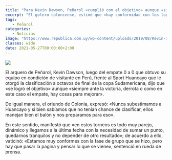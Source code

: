 ```yaml
---
title: "Para Kevin Dawson, Peñarol «cumplió con el objetivo» aunque «siempre hay cosas para mejorar»"
excerpt: "El golero coloniense, estimó que «hay conformidad con los logros obtenidos, pero hay que pensar en lo que viene»."
tags:
   - Peñarol
categories:
   - Noticias
image: "https://www.republica.com.uy/wp-content/uploads/2019/08/Kevin-1.jpg"
classes: wide
date: 2021-05-27T00:00:00+2:00
---
```



<img src="https://www.republica.com.uy/wp-content/uploads/2019/08/Kevin-1.jpg">


El arquero de Peñarol, Kevin Dawson, luego del empate 0 a 0 que obtuvo su equipo en condición de visitante en Perú, frente al Sport Huancayo que le otorgó la clasificación a octavos de final de la copa Sudamericana, dijo que «se logró el objetivo» aunque «siempre ante la victoria, derrota o como en este caso el empate, hay cosas para mejorar».


De igual manera, el oriundo de Colonia, expresó: «Nunca subestimamos a Huancayo y si bien sabíamos que no tenían chance de clasificar, ellos manejan bien el balón y nos preparamos para eso».


En este sentido, manifestó que «en estos torneos es todo muy parejo, dinámico y llegamos a la última fecha con la necesidad de sumar un punto, quedarnos tranquilos y no depender de otro resultado»; de acuerdo a ello, vaticinó: «Estamos muy conformes con la fase de grupo que se hizo, pero hay que pasar la pagina y pensar lo que se viene», sentenció en rueda de prensa.


